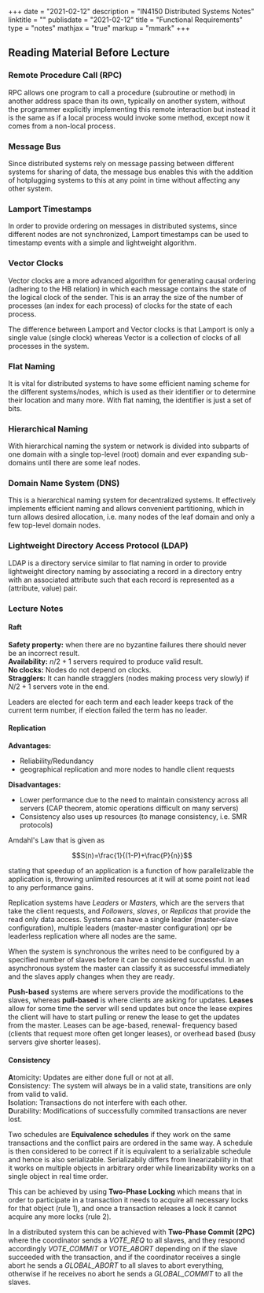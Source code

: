 +++
date = "2021-02-12"
description = "IN4150 Distributed Systems Notes"
linktitle = ""
publisdate = "2021-02-12"
title = "Functional Requirements"
type = "notes"
mathjax = "true"
markup = "mmark"
+++

## Reading Material Before Lecture

### Remote Procedure Call (RPC)

RPC allows one program to call a procedure (subroutine or method) in another address space than its own, typically on
another system, without the programmer explicitly implementing this remote interaction but instead it is the same as
if a local process would invoke some method, except now it comes from a non-local process.

### Message Bus

Since distributed systems rely on message passing between different systems for sharing of data, the message bus enables
this with the addition of hotplugging systems to this at any point in time without affecting any other system.

### Lamport Timestamps

In order to provide ordering on messages in distributed systems, since different nodes are not synchronized, Lamport
timestamps can be used to timestamp events with a simple and lightweight algorithm.

### Vector Clocks

Vector clocks are a more advanced algorithm for generating causal ordering (adhering to the HB relation) in which each
message contains the state of the logical clock of the sender. This is an array the size of the number of processes (an
index for each process) of clocks for the state of each process.

The difference between Lamport and Vector clocks is that Lamport is only a single value (single clock) whereas Vector
is a collection of clocks of all processes in the system.

### Flat Naming

It is vital for distributed systems to have some efficient naming scheme for the different systems/nodes, which is used
as their identifier or to determine their location and many more. With flat naming, the identifier is just a set of bits.

### Hierarchical Naming

With hierarchical naming the system or network is divided into subparts of one domain with a single top-level (root)
domain and ever expanding sub-domains until there are some leaf nodes.

### Domain Name System (DNS)

This is a hierarchical naming system for decentralized systems. It effectively implements efficient naming and allows
convenient partitioning, which in turn allows desired allocation, i.e. many nodes of the leaf domain and only a few
top-level domain nodes.

### Lightweight Directory Access Protocol (LDAP)

LDAP is a directory service similar to flat naming in order to provide lightweight directory naming by associating a
record in a directory entry with an associated attribute such that each record is represented as a (attribute, value)
pair.

### Lecture Notes

#### Raft

**Safety property:** when there are no byzantine failures there should never be an incorrect result.  
**Availability:**  $n/2+1$ servers required to produce valid result.  
**No clocks:** Nodes do not depend on clocks.  
**Stragglers:** It can handle stragglers (nodes making process very slowly) if $N/2+1$ servers vote in the end.  

Leaders are elected for each term and each leader keeps track of the current term number, if election failed the term
has no leader.

#### Replication

**Advantages:**

- Reliability/Redundancy
- geographical replication and more nodes to handle client requests

**Disadvantages:**

- Lower performance due to the need to maintain consistency across all servers (CAP theorem, atomic operations difficult
on many servers)
- Consistency also uses up resources (to manage consistency, i.e. SMR protocols)

Amdahl's Law that is given as

$$S(n)=\frac{1}{(1-P)+\frac{P}{n}}$$

stating that speedup of an application is a function of how parallelizable the application is, throwing unlimited resources
at it will at some point not lead to any performance gains.

Replication systems have _Leaders_ or _Masters_, which are the servers that take the client requests, and _Followers_, _slaves_,
or _Replicas_ that provide the read only data access. Systems can have a single leader (master-slave configuration), multiple
leaders (master-master configuration) opr be leaderless replication where all nodes are the same.

When the system is synchronous the writes need to be configured by a specified number of slaves before it can be considered
successful. In an asynchronous system the master can classify it as successful immediately and the slaves apply changes
when they are ready.

**Push-based** systems are where servers provide the modifications to the slaves, whereas **pull-based** is where clients
are asking for updates. **Leases** allow for some time the server will send updates but once the lease expires the
client will have to start pulling or renew the lease to get the updates from the master. Leases can be age-based, renewal-
frequency based (clients that request more often get longer leases), or overhead based (busy servers give shorter leases).

#### Consistency

**A**tomicity: Updates are either done full or not at all.  
**C**onsistency: The system will always be in a valid state, transitions are only from valid to valid.  
**I**solation: Transactions do not interfere with each other.  
**D**urability: Modifications of successfully commited transactions are never lost.  

Two schedules are **Equivalence schedules** if they work on the same transactions and the conflict pairs are ordered in
the same way. A schedule is then considered to be correct if it is equivalent to a serializable schedule and hence is
also serializable. Serializabily differs from linearizability in that it works on multiple objects in arbitrary order
while linearizability works on a single object in real time order.

This can be achieved by using **Two-Phase Locking** which means that in order to participate in a transaction it needs
to acquire all necessary locks for that object (rule 1), and once a transaction releases a lock it cannot acquire any
more locks (rule 2).

In a distributed system this can be achieved with **Two-Phase Commit (2PC)** where the coordinator sends a _VOTE\_REQ_ to
all slaves, and they respond accordingly _VOTE\_COMMIT_ or _VOTE\_ABORT_ depending on if the slave succeeded with the transaction,
and if the coordinator receives a single abort he sends a _GLOBAL\_ABORT_ to all slaves to abort everything, otherwise if 
he receives no abort he sends a _GLOBAL\_COMMIT_ to all the slaves.
